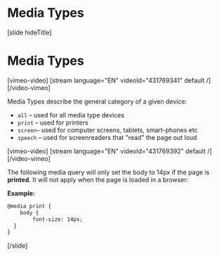 # Media Types

[slide hideTitle]
# Media Types

[vimeo-video]
[stream language="EN" videoId="431769341" default /]
[/video-vimeo]

Media Types describe the general category of a given device:
* `all` – used for all media type devices
* `print` – used for printers
* `screen`– used for computer screens, tablets, smart-phones etc
* `speech` – used for screenreaders that "read" the page out loud

[vimeo-video]
[stream language="EN" videoId="431769392" default /]
[/video-vimeo]

The following media query will only set the body to 14px if the page is **printed**. It will not apply when the page is loaded in a browser:

**Example:**
```html
@media print {
    body {
        font-size: 14px;
  }
}
```

[/slide]
